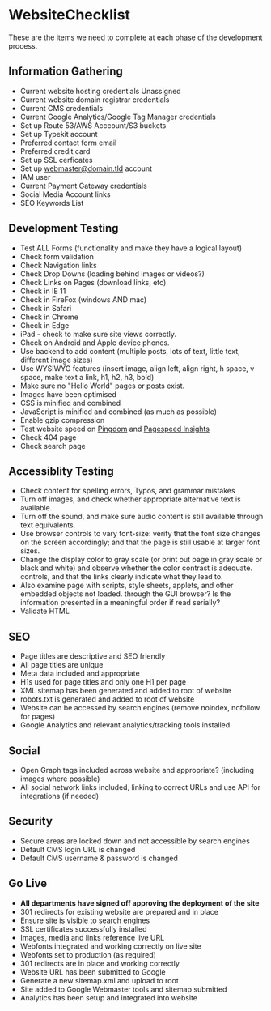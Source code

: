 # WebsiteChecklist
These are the items we need to complete at each phase of the development process.

## Information Gathering

* Current website hosting credentials Unassigned 
* Current website domain registrar credentials
* Current CMS credentials
* Current Google Analytics/Google Tag Manager credentials
* Set up Route 53/AWS Acccount/S3 buckets
* Set up Typekit account
* Preferred contact form email
* Preferred credit card
* Set up SSL cerficates
* Set up webmaster@domain.tld account
* IAM user
* Current Payment Gateway credentials
* Social Media Account links
* SEO Keywords List

## Development Testing

* Test ALL Forms (functionality and make they have a logical layout) 
* Check form validation
* Check Navigation links
* Check Drop Downs (loading behind images or videos?)
* Check Links on Pages (download links, etc)
* Check in IE 11
* Check in FireFox (windows AND mac)
* Check in Safari
* Check in Chrome
* Check in Edge
* iPad - check to make sure site views correctly.
* Check on Android and Apple device phones.
* Use backend to add content (multiple posts, lots of text, little text, different image sizes)
* Use WYSIWYG features (insert image, align left, align right, h space, v space, make text a link, h1, h2, h3, bold)
* Make sure no "Hello World" pages or posts exist.
* Images have been optimised
* CSS is minified and combined
* JavaScript is minified and combined (as much as possible)
* Enable gzip compression
* Test website speed on [Pingdom](https://tools.pingdom.com/) and [Pagespeed Insights](https://developers.google.com/speed/pagespeed/insights/)
* Check 404 page
* Check search page

## Accessiblity Testing

* Check content for spelling errors, Typos, and grammar mistakes
* Turn off images, and check whether appropriate alternative text is available. 
* Turn off the sound, and make sure audio content is still available through text equivalents.
* Use browser controls to vary font-size: verify that the font size changes on the screen accordingly; and that the page is still usable at larger font sizes.
* Change the display color to gray scale (or print out page in gray scale or black and white) and observe whether the color contrast is adequate.
  controls, and that the links clearly indicate what they lead to.
* Also examine page with scripts, style sheets, applets, and other embedded objects not loaded.
  through the GUI browser? Is the information presented in a meaningful order if read serially?
* Validate HTML

## SEO

* Page titles are descriptive and SEO friendly
* All page titles are unique
* Meta data included and appropriate
* H1s used for page titles and only one H1 per page
* XML sitemap has been generated and added to root of website
* robots.txt is generated and added to root of website
* Website can be accessed by search engines (remove noindex, nofollow for pages)
* Google Analytics and relevant analytics/tracking tools installed

## Social

* Open Graph tags included across website and appropriate? (including images where possible)
* All social network links included, linking to correct URLs and use API for integrations (if needed)

## Security

* Secure areas are locked down and not accessible by search engines
* Default CMS login URL is changed
* Default CMS username & password is changed

## Go Live 

* **All departments have signed off approving the deployment of the site**
* 301 redirects for existing website are prepared and in place
* Ensure site is visible to search engines
* SSL certificates successfully installed
* Images, media and links reference live URL
* Webfonts integrated and working correctly on live site
* Webfonts set to production (as required)
* 301 redirects are in place and working correctly
* Website URL has been submitted to Google
* Generate a new sitemap.xml and upload to root
* Site added to Google Webmaster tools and sitemap submitted
* Analytics has been setup and integrated into website
